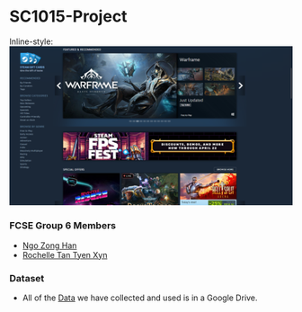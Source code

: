 # SC1015-Project
Inline-style: 
![alt text](https://github.com/nahgoone/SC1015-Project/blob/main/Steam.png "Steam")
### FCSE Group 6 Members
- [Ngo Zong Han](https://github.com/nahgoone)
- [Rochelle Tan Tyen Xyn](https://github.com/Rosheru)

### Dataset 
- All of the [Data](https://drive.google.com/drive/folders/1pe-xQLG2WaZTIf8NbjC5G2nqP5fd9vBy) we have collected and used is in a Google Drive.
